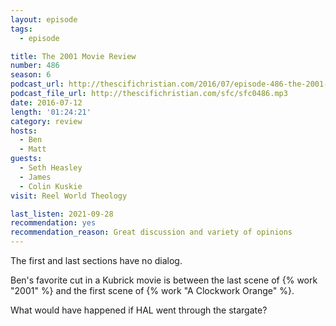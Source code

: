 ```yaml
---
layout: episode
tags:
  - episode

title: The 2001 Movie Review
number: 486
season: 6
podcast_url: http://thescifichristian.com/2016/07/episode-486-the-2001-movie-review/
podcast_file_url: http://thescifichristian.com/sfc/sfc0486.mp3
date: 2016-07-12
length: '01:24:21'
category: review
hosts:
  - Ben
  - Matt
guests:
  - Seth Heasley
  - James 
  - Colin Kuskie
visit: Reel World Theology

last_listen: 2021-09-28
recommendation: yes
recommendation_reason: Great discussion and variety of opinions
---
```


The first and last sections have no dialog.

Ben's favorite cut in a Kubrick movie is between the last scene of {% work "2001" %} and the first scene of {% work "A Clockwork Orange" %}.

What would have happened if HAL went through the stargate?
